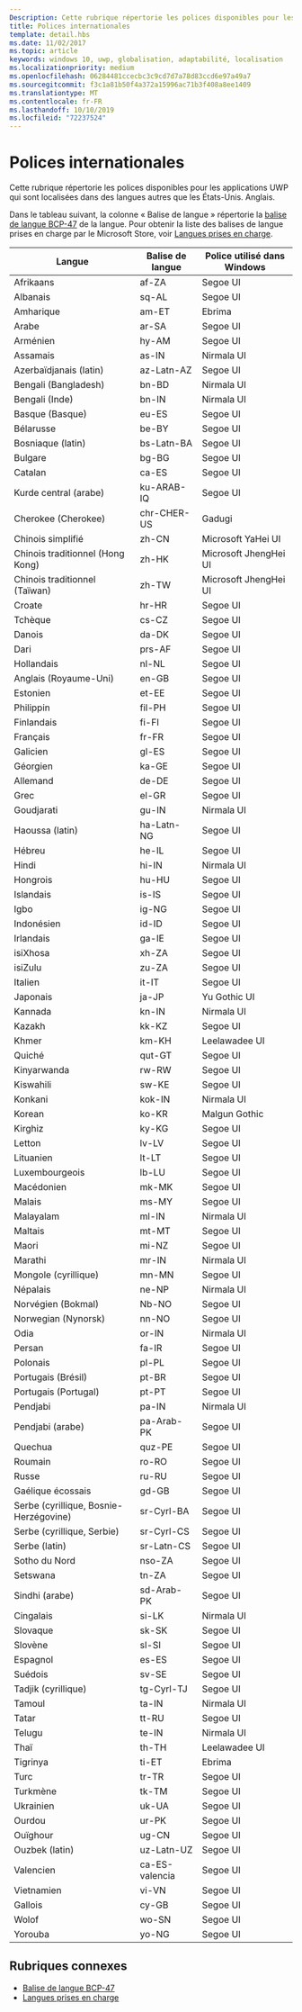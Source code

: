 ```yaml
---
Description: Cette rubrique répertorie les polices disponibles pour les applications UWP qui sont localisées dans des langues autres que les États-Unis. Anglais.
title: Polices internationales
template: detail.hbs
ms.date: 11/02/2017
ms.topic: article
keywords: windows 10, uwp, globalisation, adaptabilité, localisation
ms.localizationpriority: medium
ms.openlocfilehash: 06284481ccecbc3c9cd7d7a78d83ccd6e97a49a7
ms.sourcegitcommit: f3c1a81b50f4a372a15996ac71b3f408a8ee1409
ms.translationtype: MT
ms.contentlocale: fr-FR
ms.lasthandoff: 10/10/2019
ms.locfileid: "72237524"
---
```

# <a name="international-fonts"></a>Polices internationales

Cette rubrique répertorie les polices disponibles pour les applications UWP qui sont localisées dans des langues autres que les États-Unis. Anglais.

Dans le tableau suivant, la colonne « Balise de langue » répertorie la [balise de langue BCP-47](https://go.microsoft.com/fwlink/p/?linkid=227302) de la langue. Pour obtenir la liste des balises de langue prises en charge par le Microsoft Store, voir [Langues prises en charge](../../publish/supported-languages.md).

| Langue | Balise de langue | Police utilisé dans Windows |
| --------- | ----------- | -------------------- |
| Afrikaans | af-ZA | Segoe UI |
| Albanais | sq-AL | Segoe UI |
| Amharique | am-ET | Ebrima |
| Arabe | ar-SA | Segoe UI |
| Arménien | hy-AM | Segoe UI |
| Assamais | as-IN | Nirmala UI |
| Azerbaïdjanais (latin) | az-Latn-AZ | Segoe UI |
| Bengali (Bangladesh) | bn-BD | Nirmala UI |
| Bengali (Inde) | bn-IN | Nirmala UI |
| Basque (Basque) | eu-ES | Segoe UI |
| Bélarusse | be-BY | Segoe UI |
| Bosniaque (latin) | bs-Latn-BA | Segoe UI |
| Bulgare | bg-BG | Segoe UI |
| Catalan | ca-ES | Segoe UI |
| Kurde central (arabe) | ku-ARAB-IQ | Segoe UI |
| Cherokee (Cherokee) | chr-CHER-US | Gadugi |
| Chinois simplifié | zh-CN | Microsoft YaHei UI |
| Chinois traditionnel (Hong Kong) | zh-HK | Microsoft JhengHei UI |
| Chinois traditionnel (Taïwan) | zh-TW | Microsoft JhengHei UI |
| Croate | hr-HR | Segoe UI |
| Tchèque | cs-CZ | Segoe UI |
| Danois | da-DK | Segoe UI |
| Dari | prs-AF | Segoe UI |
| Hollandais | nl-NL | Segoe UI |
| Anglais (Royaume-Uni) | en-GB | Segoe UI |
| Estonien | et-EE | Segoe UI |
| Philippin | fil-PH | Segoe UI |
| Finlandais | fi-FI | Segoe UI |
| Français | fr-FR | Segoe UI |
| Galicien | gl-ES | Segoe UI |
| Géorgien | ka-GE | Segoe UI |
| Allemand | de-DE | Segoe UI |
| Grec | el-GR | Segoe UI |
| Goudjarati | gu-IN | Nirmala UI |
| Haoussa (latin) | ha-Latn-NG | Segoe UI |
| Hébreu | he-IL | Segoe UI |
| Hindi | hi-IN | Nirmala UI |
| Hongrois | hu-HU | Segoe UI |
| Islandais | is-IS | Segoe UI |
| Igbo | ig-NG | Segoe UI |
| Indonésien | id-ID | Segoe UI |
| Irlandais | ga-IE | Segoe UI |
| isiXhosa | xh-ZA | Segoe UI |
| isiZulu | zu-ZA | Segoe UI |
| Italien | it-IT | Segoe UI |
| Japonais | ja-JP | Yu Gothic UI |
| Kannada | kn-IN | Nirmala UI |
| Kazakh | kk-KZ | Segoe UI |
| Khmer | km-KH | Leelawadee UI |
| Quiché | qut-GT | Segoe UI |
| Kinyarwanda | rw-RW | Segoe UI |
| Kiswahili | sw-KE | Segoe UI |
| Konkani | kok-IN | Nirmala UI |
| Korean | ko-KR | Malgun Gothic |
| Kirghiz | ky-KG | Segoe UI |
| Letton | lv-LV | Segoe UI |
| Lituanien | lt-LT | Segoe UI |
| Luxembourgeois | lb-LU | Segoe UI |
| Macédonien | mk-MK | Segoe UI |
| Malais | ms-MY | Segoe UI |
| Malayalam | ml-IN | Nirmala UI |
| Maltais | mt-MT | Segoe UI |
| Maori | mi-NZ | Segoe UI |
| Marathi | mr-IN | Nirmala UI |
| Mongole (cyrillique) | mn-MN | Segoe UI |
| Népalais | ne-NP | Nirmala UI |
| Norvégien (Bokmal) | Nb-NO | Segoe UI |
| Norwegian (Nynorsk) | nn-NO | Segoe UI |
| Odia | or-IN | Nirmala UI |
| Persan | fa-IR | Segoe UI |
| Polonais | pl-PL | Segoe UI |
| Portugais (Brésil) | pt-BR | Segoe UI |
| Portugais (Portugal) | pt-PT | Segoe UI |
| Pendjabi | pa-IN | Nirmala UI |
| Pendjabi (arabe) | pa-Arab-PK | Segoe UI |
| Quechua | quz-PE | Segoe UI |
| Roumain | ro-RO | Segoe UI |
| Russe | ru-RU | Segoe UI |
| Gaélique écossais | gd-GB | Segoe UI |
| Serbe (cyrillique, Bosnie-Herzégovine) | sr-Cyrl-BA | Segoe UI |
| Serbe (cyrillique, Serbie) | sr-Cyrl-CS | Segoe UI |
| Serbe (latin) | sr-Latn-CS | Segoe UI |
| Sotho du Nord | nso-ZA | Segoe UI |
| Setswana | tn-ZA | Segoe UI |
| Sindhi (arabe) | sd-Arab-PK | Segoe UI |
| Cingalais | si-LK | Nirmala UI |
| Slovaque | sk-SK | Segoe UI |
| Slovène | sl-SI | Segoe UI |
| Espagnol | es-ES | Segoe UI |
| Suédois | sv-SE | Segoe UI |
| Tadjik (cyrillique) | tg-Cyrl-TJ | Segoe UI |
| Tamoul | ta-IN | Nirmala UI |
| Tatar | tt-RU | Segoe UI |
| Telugu | te-IN | Nirmala UI |
| Thaï | th-TH | Leelawadee UI |
| Tigrinya | ti-ET | Ebrima |
| Turc | tr-TR | Segoe UI |
| Turkmène | tk-TM | Segoe UI |
| Ukrainien | uk-UA | Segoe UI |
| Ourdou | ur-PK | Segoe UI |
| Ouïghour | ug-CN | Segoe UI |
| Ouzbek (latin) | uz-Latn-UZ | Segoe UI |
| Valencien | ca-ES-valencia | Segoe UI |
| Vietnamien | vi-VN | Segoe UI |
| Gallois | cy-GB | Segoe UI |
| Wolof | wo-SN | Segoe UI |
| Yorouba | yo-NG | Segoe UI |

## <a name="related-topics"></a>Rubriques connexes

* [Balise de langue BCP-47](https://go.microsoft.com/fwlink/p/?linkid=227302)
* [Langues prises en charge](../../publish/supported-languages.md)
